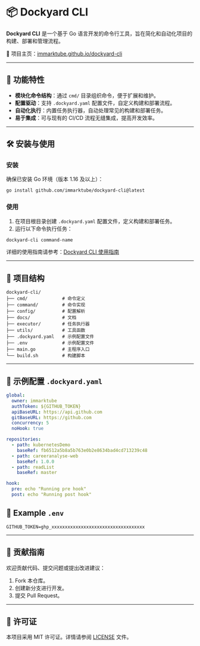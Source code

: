 # 📦 Dockyard CLI

**Dockyard CLI** 是一个基于 Go 语言开发的命令行工具，旨在简化和自动化项目的构建、部署和管理流程。

🔗 项目主页：[immarktube.github.io/dockyard-cli](https://immarktube.github.io/dockyard-cli/)

---

## 🚀 功能特性

- **模块化命令结构**：通过 `cmd/` 目录组织命令，便于扩展和维护。
- **配置驱动**：支持 `.dockyard.yaml` 配置文件，自定义构建和部署流程。
- **自动化执行**：内置任务执行器，自动处理常见的构建和部署任务。
- **易于集成**：可与现有的 CI/CD 流程无缝集成，提高开发效率。

---

## 🛠️ 安装与使用

### 安装

确保已安装 Go 环境（版本 1.16 及以上）：

```bash
go install github.com/immarktube/dockyard-cli@latest
```

### 使用

1. 在项目根目录创建 `.dockyard.yaml` 配置文件，定义构建和部署任务。
2. 运行以下命令执行任务：

```bash
dockyard-cli command-name
```

详细的使用指南请参考：[Dockyard CLI 使用指南](https://github.com/immarktube/dockyard-cli/wiki)

---

## 📁 项目结构

```
dockyard-cli/
├── cmd/             # 命令定义
├── command/         # 命令实现
├── config/          # 配置解析
├── docs/            # 文档
├── executor/        # 任务执行器
├── utils/           # 工具函数
├── .dockyard.yaml   # 示例配置文件
├── .env             # 示例配置文件
├── main.go          # 主程序入口
└── build.sh         # 构建脚本
```

---

## 📄 示例配置 `.dockyard.yaml`

```yaml
global:
  owner: immarktube
  authToken: ${GITHUB_TOKEN}
  apiBaseURL: https://api.github.com
  gitBaseURL: https://github.com
  concurrency: 5
  noHook: true

repositories:
  - path: kubernetesDemo
    baseRef: fb6512a5b8a5b763e0b2e8634bad4cd713239c48
  - path: careeranalyse-web
    baseRef: 1.0.0
  - path: readList
    baseRef: master

hook:
  pre: echo "Running pre hook"
  post: echo "Running post hook"
```

## 📄 Example `.env`

```env
GITHUB_TOKEN=ghp_xxxxxxxxxxxxxxxxxxxxxxxxxxxxxxxxxxx
```

---

## 🤝 贡献指南

欢迎贡献代码、提交问题或提出改进建议：

1. Fork 本仓库。
2. 创建新分支进行开发。
3. 提交 Pull Request。

---

## 📄 许可证

本项目采用 MIT 许可证。详情请参阅 [LICENSE](https://github.com/immarktube/dockyard-cli/blob/main/LICENSE) 文件。
